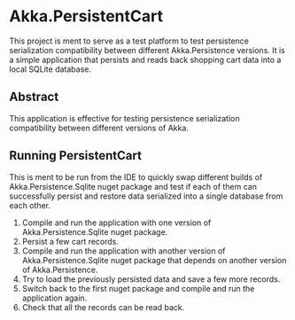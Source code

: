 # Akka.PersistentCart
This project is ment to serve as a test platform to test persistence serialization compatibility between different Akka.Persistence versions.
It is a simple application that persists and reads back shopping cart data into a local SQLite database.

## Abstract
This application is effective for testing persistence serialization compatibility between different versions of Akka.

## Running PersistentCart
This is ment to be run from the IDE to quickly swap different builds of Akka.Persistence.Sqlite nuget package and test if each of them can successfully persist 
and restore data serialized into a single database from each other.

1. Compile and run the application with one version of Akka.Persistence.Sqlite nuget package.
2. Persist a few cart records.
3. Compile and run the application with another version of Akka.Persistence.Sqlite nuget package that depends on another version of Akka.Persistence.
4. Try to load the previously persisted data and save a few more records.
5. Switch back to the first nuget package and compile and run the application again.
6. Check that all the records can be read back.